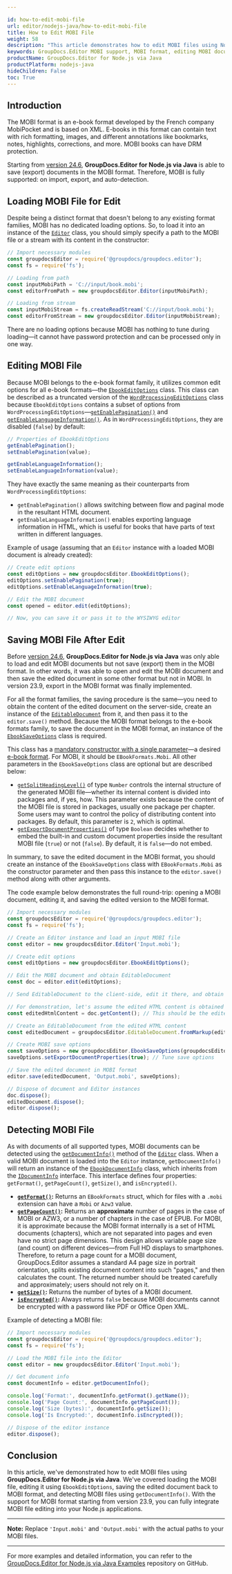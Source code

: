 ```yaml
---

id: how-to-edit-mobi-file
url: editor/nodejs-java/how-to-edit-mobi-file
title: How to Edit MOBI File
weight: 58
description: "This article demonstrates how to edit MOBI files using Node.js via Java."
keywords: GroupDocs.Editor MOBI support, MOBI format, editing MOBI documents
productName: GroupDocs.Editor for Node.js via Java
productPlatform: nodejs-java
hideChildren: False
toc: True
---
```


## Introduction

The MOBI format is an e-book format developed by the French company MobiPocket and is based on XML. E-books in this format can contain text with rich formatting, images, and different annotations like bookmarks, notes, highlights, corrections, and more. MOBI books can have DRM protection.

Starting from [version 24.6](https://releases.groupdocs.com/editor/nodejs-java/release-notes/2024/groupdocs-editor-for-node.js-via-java-24-6-release-notes/), **GroupDocs.Editor for Node.js via Java** is able to save (export) documents in the MOBI format. Therefore, MOBI is fully supported: on import, export, and auto-detection.

## Loading MOBI File for Edit

Despite being a distinct format that doesn't belong to any existing format families, MOBI has no dedicated loading options. So, to load it into an instance of the [`Editor`](https://reference.groupdocs.com/editor/nodejs-java/com.groupdocs.editor/Editor) class, you should simply specify a path to the MOBI file or a stream with its content in the constructor:

```javascript
// Import necessary modules
const groupdocsEditor = require('@groupdocs/groupdocs.editor');
const fs = require('fs');

// Loading from path
const inputMobiPath = 'C://input/book.mobi';
const editorFromPath = new groupdocsEditor.Editor(inputMobiPath);

// Loading from stream
const inputMobiStream = fs.createReadStream('C://input/book.mobi');
const editorFromStream = new groupdocsEditor.Editor(inputMobiStream);
```

There are no loading options because MOBI has nothing to tune during loading—it cannot have password protection and can be processed only in one way.

## Editing MOBI File

Because MOBI belongs to the e-book format family, it utilizes common edit options for all e-book formats—the [`EbookEditOptions`](https://reference.groupdocs.com/editor/nodejs-java/com.groupdocs.editor.options/EbookEditOptions) class. This class can be described as a truncated version of the [`WordProcessingEditOptions`](https://reference.groupdocs.com/editor/nodejs-java/com.groupdocs.editor.options/WordProcessingEditOptions) class because `EbookEditOptions` contains a subset of options from `WordProcessingEditOptions`—[`getEnablePagination()`](https://reference.groupdocs.com/editor/nodejs-java/com.groupdocs.editor.options/EbookEditOptions#getEnablePagination--) and [`getEnableLanguageInformation()`](https://reference.groupdocs.com/editor/nodejs-java/com.groupdocs.editor.options/EbookEditOptions#getEnableLanguageInformation--). As in `WordProcessingEditOptions`, they are disabled (`false`) by default:

```javascript
// Properties of EbookEditOptions
getEnablePagination();
setEnablePagination(value);

getEnableLanguageInformation();
setEnableLanguageInformation(value);
```

They have exactly the same meaning as their counterparts from `WordProcessingEditOptions`:

- `getEnablePagination()` allows switching between flow and paginal mode in the resultant HTML document.
- `getEnableLanguageInformation()` enables exporting language information in HTML, which is useful for books that have parts of text written in different languages.

Example of usage (assuming that an `Editor` instance with a loaded MOBI document is already created):

```javascript
// Create edit options
const editOptions = new groupdocsEditor.EbookEditOptions();
editOptions.setEnablePagination(true);
editOptions.setEnableLanguageInformation(true);

// Edit the MOBI document
const opened = editor.edit(editOptions);

// Now, you can save it or pass it to the WYSIWYG editor
```

## Saving MOBI File After Edit

Before [version 24.6](https://releases.groupdocs.com/editor/nodejs-java/release-notes/2024/groupdocs-editor-for-node.js-via-java-24-6-release-notes/), **GroupDocs.Editor for Node.js via Java** was only able to load and edit MOBI documents but not save (export) them in the MOBI format. In other words, it was able to open and edit the MOBI document and then save the edited document in some other format but not in MOBI. In version 23.9, export in the MOBI format was finally implemented.

For all the format families, the saving procedure is the same—you need to obtain the content of the edited document on the server-side, create an instance of the [`EditableDocument`](https://reference.groupdocs.com/editor/nodejs-java/com.groupdocs.editor/EditableDocument) from it, and then pass it to the `editor.save()` method. Because the MOBI format belongs to the e-book formats family, to save the document in the MOBI format, an instance of the [`EbookSaveOptions`](https://reference.groupdocs.com/editor/nodejs-java/com.groupdocs.editor.options/EbookSaveOptions) class is required.

This class has a [mandatory constructor with a single parameter](https://reference.groupdocs.com/editor/nodejs-java/com.groupdocs.editor.options/EbookSaveOptions#EbookSaveOptions-com.groupdocs.editor.formats.EBookFormats-)—a desired [e-book format](https://reference.groupdocs.com/editor/nodejs-java/com.groupdocs.editor.formats/EBookFormats). For MOBI, it should be `EBookFormats.Mobi`. All other parameters in the `EbookSaveOptions` class are optional but are described below:

- [`getSplitHeadingLevel()`](https://reference.groupdocs.com/editor/nodejs-java/com.groupdocs.editor.options/EbookSaveOptions#getSplitHeadingLevel--) of type `Number` controls the internal structure of the generated MOBI file—whether its internal content is divided into packages and, if yes, how. This parameter exists because the content of the MOBI file is stored in packages, usually one package per chapter. Some users may want to control the policy of distributing content into packages. By default, this parameter is `2`, which is optimal.
- [`getExportDocumentProperties()`](https://reference.groupdocs.com/editor/nodejs-java/com.groupdocs.editor.options/EbookSaveOptions#getExportDocumentProperties--) of type `Boolean` decides whether to embed the built-in and custom document properties inside the resultant MOBI file (`true`) or not (`false`). By default, it is `false`—do not embed.

In summary, to save the edited document in the MOBI format, you should create an instance of the `EbookSaveOptions` class with `EBookFormats.Mobi` as the constructor parameter and then pass this instance to the `editor.save()` method along with other arguments.

The code example below demonstrates the full round-trip: opening a MOBI document, editing it, and saving the edited version to the MOBI format.

```javascript
// Import necessary modules
const groupdocsEditor = require('@groupdocs/groupdocs.editor');
const fs = require('fs');

// Create an Editor instance and load an input MOBI file
const editor = new groupdocsEditor.Editor('Input.mobi');

// Create edit options
const editOptions = new groupdocsEditor.EbookEditOptions();

// Edit the MOBI document and obtain EditableDocument
const doc = editor.edit(editOptions);

// Send EditableDocument to the client-side, edit it there, and obtain an edited version

// For demonstration, let's assume the edited HTML content is obtained
const editedHtmlContent = doc.getContent(); // This should be the edited content from the client-side

// Create an EditableDocument from the edited HTML content
const editedDocument = groupdocsEditor.EditableDocument.fromMarkup(editedHtmlContent, null);

// Create MOBI save options
const saveOptions = new groupdocsEditor.EbookSaveOptions(groupdocsEditor.EBookFormats.Mobi);
saveOptions.setExportDocumentProperties(true); // Tune save options

// Save the edited document in MOBI format
editor.save(editedDocument, 'Output.mobi', saveOptions);

// Dispose of document and Editor instances
doc.dispose();
editedDocument.dispose();
editor.dispose();
```

## Detecting MOBI File

As with documents of all supported types, MOBI documents can be detected using the [`getDocumentInfo()`](https://reference.groupdocs.com/editor/nodejs-java/com.groupdocs.editor/Editor#getDocumentInfo--) method of the [`Editor`](https://reference.groupdocs.com/editor/nodejs-java/com.groupdocs.editor/Editor) class. When a valid MOBI document is loaded into the `Editor` instance, `getDocumentInfo()` will return an instance of the [`EbookDocumentInfo`](https://reference.groupdocs.com/editor/nodejs-java/com.groupdocs.editor.metadata/EbookDocumentInfo) class, which inherits from the [`IDocumentInfo`](https://reference.groupdocs.com/editor/nodejs-java/com.groupdocs.editor.metadata/IDocumentInfo) interface. This interface defines four properties: `getFormat()`, `getPageCount()`, `getSize()`, and `isEncrypted()`.

- **[`getFormat()`](https://reference.groupdocs.com/editor/nodejs-java/com.groupdocs.editor.metadata/EbookDocumentInfo#getFormat--):** Returns an `EBookFormats` struct, which for files with a `.mobi` extension can have a `Mobi` or `Azw3` value.
- **[`getPageCount()`](https://reference.groupdocs.com/editor/nodejs-java/com.groupdocs.editor.metadata/EbookDocumentInfo#getPageCount--):** Returns an **approximate** number of pages in the case of MOBI or AZW3, or a number of chapters in the case of EPUB. For MOBI, it is approximate because the MOBI format internally is a set of HTML documents (chapters), which are not separated into pages and even have no strict page dimensions. This design allows variable page size (and count) on different devices—from Full HD displays to smartphones. Therefore, to return a page count for a MOBI document, GroupDocs.Editor assumes a standard A4 page size in portrait orientation, splits existing document content into such "pages," and then calculates the count. The returned number should be treated carefully and approximately; users should not rely on it.
- **[`getSize()`](https://reference.groupdocs.com/editor/nodejs-java/com.groupdocs.editor.metadata/EbookDocumentInfo#getSize--):** Returns the number of bytes of a MOBI document.
- **[`isEncrypted()`](https://reference.groupdocs.com/editor/nodejs-java/com.groupdocs.editor.metadata/EbookDocumentInfo#isEncrypted--):** Always returns `false` because MOBI documents cannot be encrypted with a password like PDF or Office Open XML.

Example of detecting a MOBI file:

```javascript
// Import necessary modules
const groupdocsEditor = require('@groupdocs/groupdocs.editor');
const fs = require('fs');

// Load the MOBI file into the Editor
const editor = new groupdocsEditor.Editor('Input.mobi');

// Get document info
const documentInfo = editor.getDocumentInfo();

console.log('Format:', documentInfo.getFormat().getName());
console.log('Page Count:', documentInfo.getPageCount());
console.log('Size (bytes):', documentInfo.getSize());
console.log('Is Encrypted:', documentInfo.isEncrypted());

// Dispose of the editor instance
editor.dispose();
```

## Conclusion

In this article, we've demonstrated how to edit MOBI files using **GroupDocs.Editor for Node.js via Java**. We've covered loading the MOBI file, editing it using `EbookEditOptions`, saving the edited document back to MOBI format, and detecting MOBI files using `getDocumentInfo()`. With the support for MOBI format starting from version 23.9, you can fully integrate MOBI file editing into your Node.js applications.

---

**Note:** Replace `'Input.mobi'` and `'Output.mobi'` with the actual paths to your MOBI files.

---

For more examples and detailed information, you can refer to the [GroupDocs.Editor for Node.js via Java Examples](https://github.com/groupdocs-editor/GroupDocs.Editor-for-Node.js-via-Java) repository on GitHub.
